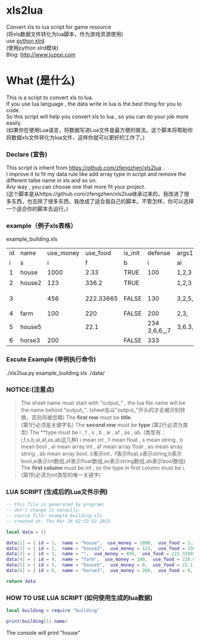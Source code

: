 # xls2lua
Convert xls to lua script for game resource<br />
(将xls数据文件转化为lua脚本，作为游戏资源使用)<br />
use [python xlrd](https://pypi.python.org/pypi/xlrd)<br />
(使用python xlrd模块)<br />
Blog: http://www.luzexi.com

# What (是什么)
This is a script to convert xls to lua.<br />
If you use lua language , the data write in lua is the best thing for you to code.<br />
So this script will help you convert xls to lua , so you can do your job more easily.<br />
(如果你在使用Lua语言，将数据写进Lua文件是最方便的做法。这个脚本将帮助你将数据xls文件转化为lua文件，这样你就可以更好的工作了。)<br />

### Declare (宣告)
This script is inherit from https://github.com/zfengzhen/xls2lua .<br />
I improve it to fit my data rule like add array type in script and remove the different talbe name in xls and so on.<br />
Any way , you can choose one that more fit your project.<br />
(这个脚本是从https://github.com/zfengzhen/xls2lua继承过来的，我改进了很多东西，也去除了很多东西，我改成了适合我自己的脚本。不管怎样，你可以选择一个适合你的脚本去运行。)

### example（例子xls表格）
example_building.xls  
<table>
    <tr>
        <td>id</td>
        <td>name</td>
        <td>use_money</td>
        <td>use_food</td>
        <td>is_init</td>
        <td>defense</td>
        <td>args1</td>
        <td>args2</td>
        <td>args3</td>
        <td>args4</td>
    </tr>
    <tr>
        <td>i</td>
        <td>s</td>
        <td>i</td>
        <td>f</td>
        <td>b</td>
        <td>i</td>
        <td>ai</td>
        <td>af</td>
        <td>as</td>
        <td>ab</td>
    </tr>
    <tr>
        <td>1</td>
        <td>house</td>
        <td>1000</td>
        <td>2.33</td>
        <td>TRUE</td>
        <td>100</td>
        <td>1,2,3</td>
        <td>1.23,2,3.23</td>
        <td>sdf,23e,s</td>
        <td>true,false,true</td>
    </tr>
    <tr>
        <td>2</td>
        <td>house2</td>
        <td>123</td>
        <td>336.2</td>
        <td>TRUE</td>
        <td></td>
        <td>1,2,3</td>
        <td>1,2.3445,3</td>
        <td>你好,你在哪</td>
        <td>true,false</td>
    </tr>
    <tr>
        <td>3</td>
        <td></td>
        <td>456</td>
        <td>222.33665</td>
        <td>FALSE</td>
        <td>130</td>
        <td>3,2,5,,</td>
        <td>3,2,2.5,,</td>
        <td>我在这里啊,你在那,呢</td>
        <td>false,true</td>
    </tr>
    <tr>
        <td>4</td>
        <td>farm</td>
        <td>100</td>
        <td>220</td>
        <td>FALSE</td>
        <td>200</td>
        <td>2,3,</td>
        <td>200.3,3,234.23,</td>
        <td>df,ssd,dd,dd</td>
        <td></td>
    </tr>
    <tr>
        <td>5</td>
        <td>house5</td>
        <td></td>
        <td>22.1</td>
        <td></td>
        <td>234 3,6,6,,,7</td>
        <td>3,6.3,6,,,7</td>
        <td>ss,d,d,d</td>
        <td>true,true</td>
    </tr>
    <tr>
        <td>6</td>
        <td>horse3</td>
        <td>200</td>
        <td></td>
        <td>FALSE</td>
        <td>333</td>
        <td></td>
        <td></td>
        <td>2e,w,e,we</td>
        <td>false,false,false,false</td>
    </tr>
</table>

### Excute Example (举例执行命令)
./xls2lua.py example_building.xls ./data/

### NOTICE:(注意点)
> The sheet name must start with "output_" , the lua file name will be the name behind "output_".
> (sheet名以"output_"开头的才会被识别转换，否则将被忽略)
> The **first row** must be **title**.  
> (第1行必须是关键字名)
> The **second row** must be **type**
> (第2行必须为类型)
> The **type must be i , f , s , b , ai , af , as , ab.
> (类型有：i,f,s,b,ai,af,as,ab这几种)
> i mean int , f mean float , s mean string , b mean bool , ai mean array int , af mean array float , as mean array string , ab mean array bool.
> (i表示int，f表示float,s表示string,b表示bool,ai表示int数组,af表示float数组,as表示string数组,ab表示bool数组)
> The **first column** must be int , so the type in first column must be i.
> (第1列必须为int类型的唯一关键字)

### LUA SCRIPT (生成后的Lua文件示例)
```lua
-- this file is generated by program!
-- don't change it manaully.
-- source file: example_building.xls
-- created at: Thu Mar 26 02:53:52 2015

local data = {}

data[1] = { id = 1,  name = "house",  use_money = 1000,  use_food = 2.33,  is_init = true,  defense = 100,  aadd = {1,2,3},  aadddss = {1.23,2,3.23},  ddff = {"sdf","23e","s"},  ffdd = {true,false,true}}
data[2] = { id = 2,  name = "house2",  use_money = 123,  use_food = 336.2,  is_init = true,  defense = 0,  aadd = {1,2,3},  aadddss = {1,2.3445,3},  ddff = {"你好","你在哪"},  ffdd = {true,false}}
data[3] = { id = 3,  name = "",  use_money = 456,  use_food = 222.33665,  is_init = false,  defense = 130,  aadd = {3,2,5},  aadddss = {3,2,2.5},  ddff = {"我在这里啊","你在那","呢"},  ffdd = {false,true}}
data[4] = { id = 4,  name = "farm",  use_money = 100,  use_food = 220.0,  is_init = false,  defense = 200,  aadd = {2,3},  aadddss = {200.3,3,234.23},  ddff = {"df","ssd","dd","dd"},  ffdd = {}}
data[5] = { id = 5,  name = "house5",  use_money = 0,  use_food = 22.1,  is_init = false,  defense = 234,  aadd = {3,6,6,7},  aadddss = {3,6.3,6,7},  ddff = {"ss","d","d","d"},  ffdd = {true,true}}
data[6] = { id = 6,  name = "horse3",  use_money = 200,  use_food = 0,  is_init = false,  defense = 333,  aadd = {},  aadddss = {},  ddff = {"2e","w","e","we"},  ffdd = {false,false,false,false}}

return data

```

### HOW TO USE LUA SCRIPT (如何使用生成的lua数据)
```lua
local building = require "building"

print(building[1].name)
```
The console will print "house"
